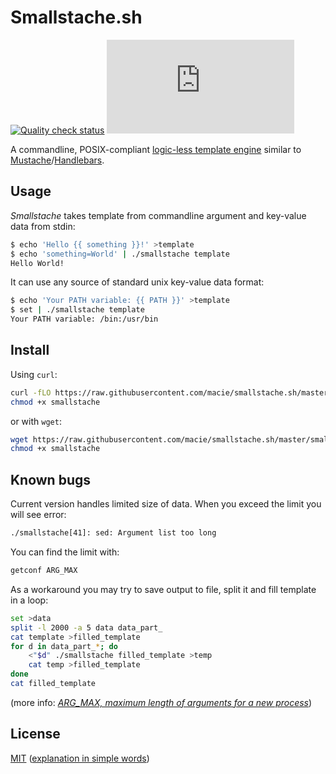# Smallstache.sh

[![Quality check status](https://github.com/macie/smallstache.sh/actions/workflows/check.yml/badge.svg)](https://github.com/macie/smallstache.sh/actions/workflows/check.yml)
[![License](https://img.shields.io/github/license/macie/smallstache.sh)](https://tldrlegal.com/license/mit-license)

A commandline, POSIX-compliant [logic-less template engine](https://en.wikipedia.org/wiki/Web_template_system)
similar to [Mustache](https://mustache.github.io/)/[Handlebars](http://handlebarsjs.com/).

## Usage

_Smallstache_ takes template from commandline argument and key-value data from stdin:

```bash
$ echo 'Hello {{ something }}!' >template
$ echo 'something=World' | ./smallstache template
Hello World!
```

It can use any source of standard unix key-value data format:

```bash
$ echo 'Your PATH variable: {{ PATH }}' >template
$ set | ./smallstache template
Your PATH variable: /bin:/usr/bin
```

## Install

Using `curl`:

```bash
curl -fLO https://raw.githubusercontent.com/macie/smallstache.sh/master/smallstache
chmod +x smallstache
```

or with `wget`:

```bash
wget https://raw.githubusercontent.com/macie/smallstache.sh/master/smallstache
chmod +x smallstache
```

## Known bugs

Current version handles limited size of data. When you exceed the limit you will see error:

```bash
./smallstache[41]: sed: Argument list too long
```

You can find the limit with:

```bash
getconf ARG_MAX
```

As a workaround you may try to save output to file, split it and fill template in a loop:

```bash
set >data
split -l 2000 -a 5 data data_part_
cat template >filled_template
for d in data_part_*; do
	<"$d" ./smallstache filled_template >temp
	cat temp >filled_template
done
cat filled_template
```

(more info: _[ARG_MAX, maximum length of arguments for a new process](https://www.in-ulm.de/~mascheck/various/argmax/)_)

## License

[MIT](./LICENSE) ([explanation in simple words](https://tldrlegal.com/license/mit-license))

